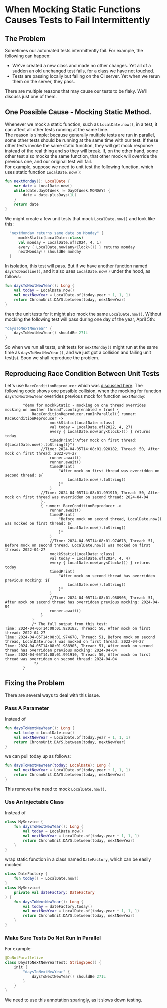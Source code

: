 # When Mocking Static Functions Causes Tests to Fail Intermittently

## The Problem

Sometimes our automated tests intermittently fail. For example, the following can happen:
* We've created a new class and made no other changes. Yet all of a sudden an old unchanged test fails, for a class we have not touched.
* Tests are passing locally but failing on the CI server. Yet when we rerun them on the server, they pass.

There are multiple reasons that may cause our tests to be flaky. We'll discuss just one of them.

## One Possible Cause - Mocking Static Method.

Whenever we mock a static function, such as `LocalDate.now()`, in a test, it can affect all other tests running at the same time. 
<br />
The reason is simple: because generally multiple tests are run in parallel, some other tests should be running at the same time with our test. If these other tests invoke the same static function, they will get mock response instead of the real thing and so they will break. If, on the other hand, some other test also mocks the same function, that other mock will override the previous one, and our original test will fail.
<br />
For example, suppose we need to unit test the following function, which uses static function `LocalDate.now()`:

```kotlin
fun nextMonday(): LocalDate {
    var date = LocalDate.now()
    while(date.dayOfWeek != DayOfWeek.MONDAY) { 
        date = date.plusDays(1L)
    }
    return date
}
```
We might create a few unit tests that mock `LocalDate.now()` and look like this:
```kotlin
  "nextMonday returns same date on Monday" {
      mockkStatic(LocalDate::class)
      val monday = LocalDate.of(2024, 4, 1)
      every { LocalDate.now(any<Clock>()) } returns monday
      nextMonday() shouldBe monday
  }
```
In isolation, this test will pass. But if we have another function named `daysToDeadline()`, and it also uses `LocalDate.now()` under the hood, as follows:

```kotlin
fun daysToNextNewYear(): Long {
    val today = LocalDate.now()
    val nextNewYear = LocalDate.of(today.year + 1, 1, 1)
    return ChronoUnit.DAYS.between(today, nextNewYear)
}
```
then the unit tests for it might also mock the same `LocalDate.now()`. Without mocking the following test will pass during one day of the year, April 5th:
```kotlin
"daysToNextNewYear" {
    daysToNextNewYear() shouldBe 271L
}
```

So when we run all tests, unit tests for `nextMonday()` might run at the same time as `daysToNextNewYear()`, and we just got a collision and failing unit test(s). Soon we shall reproduce the problem.

## Reproducing Race Condition Between Unit Tests

Let's use `RaceConditionReproducer` which was [discussed here](https://github.com/AlexCue987/talking-the-talk/blob/main/konkurrensy/reproduce-race-conditions/RACE-CONDITIONS-REPRODUCER.md). The following code shows one possible collision, when the mocking for function `daysToNextNewYear` overrides previous mock for function `nextMonday`:

```koltin
        "demo for mockkStatic - mocking on one thread overrides mocking on another thread".config(enabled = true) {
            RaceConditionReproducer.runInParallel({ runner: RaceConditionReproducer ->
                    mockkStatic(LocalDate::class)
                    val today = LocalDate.of(2022, 4, 27)
                    every { LocalDate.now(any<Clock>()) } returns today
                    timedPrint("After mock on first thread: ${LocalDate.now().toString()}")
                //Time: 2024-04-05T14:08:01.920182, Thread: 50, After mock on first thread: 2022-04-27
                    runner.await()
                    runner.await()
                    timedPrint(
                        "After mock on first thread was overridden on second thread: ${
                            LocalDate.now().toString()
                        }"
                    )
                //Time: 2024-04-05T14:08:01.991910, Thread: 50, After mock on first thread was overridden on second thread: 2024-04-04
                },
                { runner: RaceConditionReproducer ->
                    runner.await()
                    timedPrint(
                        "Before mock on second thread, LocalDate.now() was mocked on first thread: ${
                            LocalDate.now().toString()
                        }"
                    )
                    //Time: 2024-04-05T14:08:01.974678, Thread: 51, Before mock on second thread, LocalDate.now() was mocked on first thread: 2022-04-27
                    mockkStatic(LocalDate::class)
                    val today = LocalDate.of(2024, 4, 4)
                    every { LocalDate.now(any<Clock>()) } returns today
                    timedPrint(
                        "After mock on second thread has overridden previous mocking: ${
                            LocalDate.now().toString()
                        }"
                    )
                    //Time: 2024-04-05T14:08:01.988905, Thread: 51, After mock on second thread has overridden previous mocking: 2024-04-04
                    runner.await()
                }
            )
            /* The full output from this test:
Time: 2024-04-05T14:08:01.920182, Thread: 50, After mock on first thread: 2022-04-27
Time: 2024-04-05T14:08:01.974678, Thread: 51, Before mock on second thread, LocalDate.now() was mocked on first thread: 2022-04-27
Time: 2024-04-05T14:08:01.988905, Thread: 51, After mock on second thread has overridden previous mocking: 2024-04-04
Time: 2024-04-05T14:08:01.991910, Thread: 50, After mock on first thread was overridden on second thread: 2024-04-04
             */
        }

```

## Fixing the Problem

There are several ways to deal with this issue.

### Pass A Parameter

Instead of 

```kotlin
fun daysToNextNewYear(): Long {
    val today = LocalDate.now()
    val nextNewYear = LocalDate.of(today.year + 1, 1, 1)
    return ChronoUnit.DAYS.between(today, nextNewYear)
}
```
we can pull today up as follows:

```kotlin
fun daysToNextNewYear(today: LocalDate): Long {
    val nextNewYear = LocalDate.of(today.year + 1, 1, 1)
    return ChronoUnit.DAYS.between(today, nextNewYear)
}
```
This removes the need to mock `LocalDate.now()`.

### Use An Injectable Class

Instead of
```kotlin
class MyService {
    fun daysToNextNewYear(): Long {
        val today = LocalDate.now()
        val nextNewYear = LocalDate.of(today.year + 1, 1, 1)
        return ChronoUnit.DAYS.between(today, nextNewYear)
    }
}
```
wrap static function in a class named `DateFactory`, which can be easily mocked
```kotlin
class DateFactory {
    fun today() = LocalDate.now()
}
class MyService(
    private val dateFactory: DateFactory
) {
    fun daysToNextNewYear(): Long {
        val today = dateFactory.today()
        val nextNewYear = LocalDate.of(today.year + 1, 1, 1)
        return ChronoUnit.DAYS.between(today, nextNewYear)
    }
}
```

### Make Sure Tests Do Not Run In Parallel

For example:
```kotlin
@DoNotParallelize
class DaysToNextNewYearTest: StringSpec() {
    init {
        "daysToNextNewYear" {
            daysToNextNewYear() shouldBe 271L
        }
    }
}
```
We need to use this annotation sparingly, as it slows down testing.


